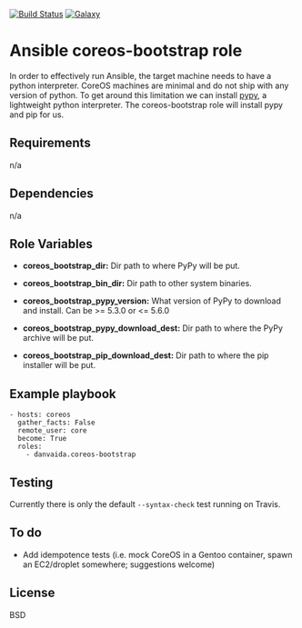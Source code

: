 [![Build Status](https://travis-ci.org/danvaida/ansible-role-coreos-bootstrap.svg?branch=master)](https://travis-ci.org/danvaida/ansible-role-coreos-bootstrap)
[![Galaxy](http://img.shields.io/badge/galaxy-danvaida.coreos-bootstrap-blue.svg?style=flat-square)](https://galaxy.ansible.com/danvaida/coreos-bootstrap/)

# Ansible coreos-bootstrap role

In order to effectively run Ansible, the target machine needs to have a python interpreter. CoreOS machines are minimal and do not ship with any version of python. To get around this limitation we can install [pypy](http://pypy.org/), a lightweight python interpreter. The coreos-bootstrap role will install pypy and pip for us.

## Requirements

n/a

## Dependencies

n/a

## Role Variables

* __coreos_bootstrap_dir:__
  Dir path to where PyPy will be put.

* __coreos_bootstrap_bin_dir:__
  Dir path to other system binaries.

* __coreos_bootstrap_pypy_version:__
  What version of PyPy to download and install. Can be >= 5.3.0 or <= 5.6.0

* __coreos_bootstrap_pypy_download_dest:__
  Dir path to where the PyPy archive will be put.

* __coreos_bootstrap_pip_download_dest:__
  Dir path to where the pip installer will be put.

## Example playbook

    - hosts: coreos
      gather_facts: False
      remote_user: core
      become: True
      roles:
        - danvaida.coreos-bootstrap

## Testing

Currently there is only the default `--syntax-check` test running on Travis.

## To do

* Add idempotence tests (i.e. mock CoreOS in a Gentoo container, spawn an EC2/droplet somewhere; suggestions welcome)

## License

BSD
